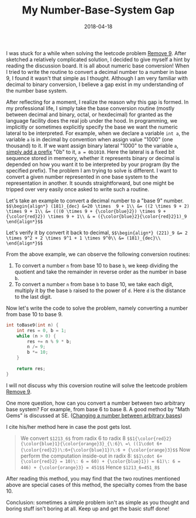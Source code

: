 ﻿---
date: 2018-04-18
title: "My Number-Base-System Gap"
categories:
  - Algorithm
tags:
  - Math
  - Number Representation
toc: true
disable_comments: true
---

I was stuck for a while when solving the leetcode problem [Remove 9](https://leetcode.com/problems/remove-9/description/). After sketched a relatively complicated solution, I decided to give myself a hint by reading the discussion board. It is all about numeric base conversion! When I tried to write the routine to convert a decimal number to a number in base 9, I found it wasn't that simple as I thought. Although I am very familiar with decimal to binary conversion, I believe a gap exist in my understanding of the number base system. 

After reflecting for a moment, I realize the reason why this gap is formed.  In my professional life, I simply take the base conversion routine (mostly between decimal and binary, octal, or hexdecimal) for granted as the language facility does the real job under the hood. In programming, we implicitly or sometimes explicitly specify the base we want the numeric lateral to be interpreted. For example, when we declare a variable `int a`, the variable `a` is in decimal by convention when assign value "1000" (one thousand) to it. If we want assign binary lateral "1000" to the variable `a`, [simply add a prefix](http://gcc.gnu.org/onlinedocs/gcc/Binary-constants.html) "0b" to it, `a = 0b1010`. Here the lateral is a fixed bit sequence stored in memeory, whether it represents binary or decimal is depended on how you want it to be interpreted by your program (by the specified prefix). The problem I am trying to solve is different. I want to convert a given number represented in one base system to the representation in another. It sounds straightforward, but one might be tripped over very easily once asked to write such a routine.

Let's take an example to convert a decimal number to a "base 9" number.
`$$\begin{align*}
(181)_{dec} &=20 \times  9 + 1\\
&= ((2 \times 9 + 2) \times 9 + 1\\
&= (((0 \times 9 + {\color{blue}2}) \times 9 + {\color{red}2}) \times 9 + 1\\
& = ({\color{blue}2}{\color{red}2}1)_9
\end{align*}$$`

Let's verify it by convert it back to decimal,
`$$\begin{align*}
(221)_9 &= 2 \times 9^2 + 2 \times 9^1 + 1 \times 9^0\\
&= (181)_{dec}\\
\end{align*}$$`

From the above example, we can observe the following conversion routines:

1. To convert a number `n` from base 10 to base `b`, we keep dividing the quotient and take the remainder in reverse order as the number in base `b`.
2. To convert a number `n` from base `b` to base 10, we take each digit, multiply it by the base `b` raised to the power of `d`. Here `d` is the distance to the last digit.

Now let's write the code to solve the problem, namely converting a number from base 10 to base 9.
```c++
int toBase9(int n) {
    int res = 0, b = 1;
    while (n > 0) {
        res += n % 9 * b;
        n /= 9;
        b *= 10;
    }
    
    return res;
}
```
I will not discuss why this coversion routine will solve the leetcode problem [Remove 9](https://leetcode.com/problems/remove-9/description/).

One more question, how can you convert a number between two arbitrary base system? For example, from base 6 to base 8. A good method by "Math Gems" is discussed at SE. ([Changing a number between arbitrary bases](https://math.stackexchange.com/questions/111150/changing-a-number-between-arbitrary-bases))

I cite his/her method here in case the post gets lost.

> We convert `$1213_6$` from radix 6 to radix 8
`$$1{\color{red}2}{\color{blue}1}{\color{orange}3}_{\:6}\ =\ ((1\cdot 6+{\color{red}2})\:6+{\color{blue}1})\:6 + {\color{orange}3}$$`
Now perform the computation inside-out in radix 8:
`$$1\cdot 6+ {\color{red}2} = 10)\: 6 = 60) + {\color{blue}1}) = 61)\: 6 = 446) + {\color{orange}3} = 451$$`
Hence `$1213_6=451_8$`

After reading this method, you may find that the two routines mentioned above are special cases of this method, the specialty comes from the base 10. 

Conclusion: sometimes a simple problem isn't as simple as you thought and boring stuff isn't boring at all. Keep up and get the basic stuff done!